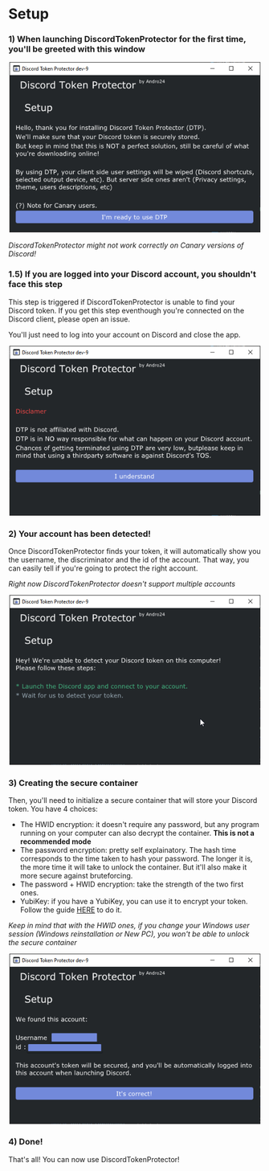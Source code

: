 # Setup

### 1) When launching DiscordTokenProtector for the first time, you'll be greeted with this window

<p align="center">
  <img width="500" src="Assets/Setup1.png">
</p>

*DiscordTokenProtector might not work correctly on Canary versions of Discord!*

### 1.5) If you are logged into your Discord account, you shouldn't face this step

This step is triggered if DiscordTokenProtector is unable to find your Discord token.
If you get this step eventhough you're connected on the Discord client, please open an issue.

You'll just need to log into your account on Discord and close the app.

<p align="center">
  <img width="500" src="Assets/Setup2.png">
</p>

### 2) Your account has been detected!

Once DiscordTokenProtector finds your token, it will automatically show you the username, the discriminator and the id of the account.
That way, you can easily tell if you're going to protect the right account.

*Right now DiscordTokenProtector doesn't support multiple accounts*

<p align="center">
  <img width="500" src="Assets/Setup3.png">
</p>

### 3) Creating the secure container

Then, you'll need to initialize a secure container that will store your Discord token.
You have 4 choices:
* The HWID encryption: it doesn't require any password, but any program running on your computer can also decrypt the container. **This is not a recommended mode**
* The password encryption: pretty self explainatory. The hash time corresponds to the time taken to hash your password.
The longer it is, the more time it will take to unlock the container. But it'll also make it more secure against bruteforcing.
* The password + HWID encryption: take the strength of the two first ones.
* YubiKey: if you have a YubiKey, you can use it to encrypt your token. Follow the guide [HERE](YubiSetup.md) to do it.

*Keep in mind that with the HWID ones, if you change your Windows user session (Windows reinstallation or New PC), you won't be able to unlock the secure container*

<p align="center">
  <img width="500" src="Assets/Setup4.png">
</p>

### 4) Done!

That's all! You can now use DiscordTokenProtector!
